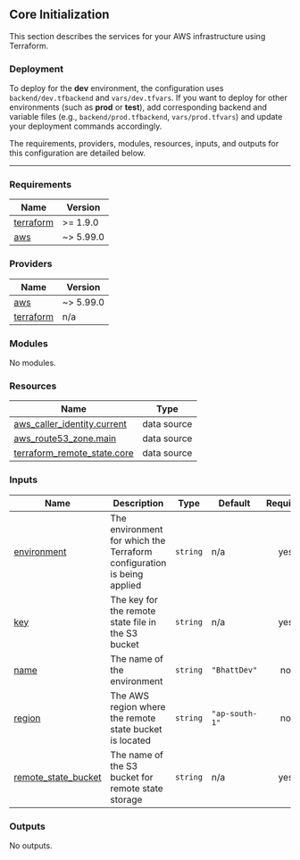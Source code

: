 ## Core Initialization

This section describes the services for your AWS infrastructure using Terraform.

### Deployment

To deploy for the **dev** environment, the configuration uses `backend/dev.tfbackend` and `vars/dev.tfvars`.
If you want to deploy for other environments (such as **prod** or **test**), add corresponding backend and variable files (e.g., `backend/prod.tfbackend`, `vars/prod.tfvars`) and update your deployment commands accordingly.

The requirements, providers, modules, resources, inputs, and outputs for this configuration are detailed below.

---

### Requirements

| Name | Version |
|------|---------|
| <a name="requirement_terraform"></a> [terraform](#requirement\_terraform) | >= 1.9.0 |
| <a name="requirement_aws"></a> [aws](#requirement\_aws) | ~> 5.99.0 |

### Providers

| Name | Version |
|------|---------|
| <a name="provider_aws"></a> [aws](#provider\_aws) | ~> 5.99.0 |
| <a name="provider_terraform"></a> [terraform](#provider\_terraform) | n/a |

### Modules

No modules.

### Resources

| Name | Type |
|------|------|
| [aws_caller_identity.current](https://registry.terraform.io/providers/hashicorp/aws/latest/docs/data-sources/caller_identity) | data source |
| [aws_route53_zone.main](https://registry.terraform.io/providers/hashicorp/aws/latest/docs/data-sources/route53_zone) | data source |
| [terraform_remote_state.core](https://registry.terraform.io/providers/hashicorp/terraform/latest/docs/data-sources/remote_state) | data source |

### Inputs

| Name | Description | Type | Default | Required |
|------|-------------|------|---------|:--------:|
| <a name="input_environment"></a> [environment](#input\_environment) | The environment for which the Terraform configuration is being applied | `string` | n/a | yes |
| <a name="input_key"></a> [key](#input\_key) | The key for the remote state file in the S3 bucket | `string` | n/a | yes |
| <a name="input_name"></a> [name](#input\_name) | The name of the environment | `string` | `"BhattDev"` | no |
| <a name="input_region"></a> [region](#input\_region) | The AWS region where the remote state bucket is located | `string` | `"ap-south-1"` | no |
| <a name="input_remote_state_bucket"></a> [remote\_state\_bucket](#input\_remote\_state\_bucket) | The name of the S3 bucket for remote state storage | `string` | n/a | yes |

### Outputs

No outputs.
